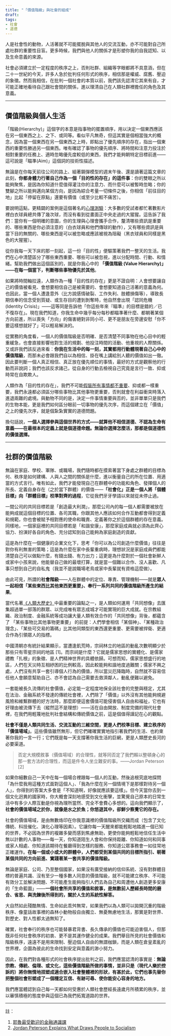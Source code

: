```yaml
---
title: "「價值階級」與社會的組成"
draft: 
tags: 
- 社會
- 道德
---
```

人是社會性的動物，人活著就不可能擺脫與其他人的交流互動，亦不可能對自己所處社群的重要性目盲。更多時候，我們與他人的關係才是形塑你我的自我認知、以及生命意義的來源。

社會必須建立於一定程度的秩序之上，否則社群、組織等字眼都將不具意涵，但在二十一世紀的今天，許多人急於批判任何形式的秩序，相信那是權威、腐舊、壓迫的象徵。然而我相信，在批判一個社會的本質以前，我們該先認清它其來有自，才可能正確地看待自己跟社會間的關係，進以理清自己在人類社群裡擔任的角色及其意義。

---

## 價值階級與個人生活

「階級(Hierarchy)」這個字的本意是指事物的擺置順序，用以決定一個東西應該在另一個東西之上、之下、或同等。看似平凡無奇，但這其實是個相當強大的概念，因為當一個東西在另一個東西之上時，即點出了優先順序的存在，指出一個東西的重要性勝過另一個東西。唯有確認了事物的優先順序、將時間和注意力投注於相對重要的任務上、適時忽略優先度較低的東西，我們才能夠朝特定目標前進——這可說是「瞄準(Aim)」這個詞的技術性描述。

無論是在你每天前往公司的路上、組著鋼彈模型的週末午後、還是讀著這篇文章的此刻，**你都身體力行著自己作為一個「目的性的存在」的這件事**：你的雙眼之所以能夠聚焦，是因為你知道什麼值得灌注你的注意力、而什麼可以被暫時忽略；你的雙腳之所以能夠邁向某個方向，是因為綜合考量一切條件之後，你相信「前往目的地」比起「停留在原點」還要有價值（或至少比較不痛苦）。

要說明這點，更精闢的案例是這個著名的[心理測驗](https://youtu.be/vJG698U2Mvo)：大多數的受試者都忙著數影片裡白衣球員總共傳了幾次球，而沒有看到從畫面正中央走過的大猩猩。這告訴了我們：當你有一個明確的意圖，你的生理與心理會攜手合作，釐清哪些資訊是重要的、哪些東西是你必須注意的（白衣球員和他們傳球的動作），又有哪些資訊是與當下目的無關的、哪些東西是可以被忽略或應該被視為阻礙（黑衣球員和同樣是黑色的大猩猩）。

從你我每一天下床的那一刻起，這一份「目的性」便驅策著我們一整天的生活。我們在心中清楚區分了哪些東西重要、哪些可以被忽視，進以分配時間、行動、和情緒。幫助我們做出這個區別的，就是你我心中的 **「價值階級 (Value Hierarchy)」——在每一個當下，判斷哪些事物優先於其他**。

如果將時間軸拉遠，人類作為一種「目的性的存在」更是不證自明：人會想要讓自己的價值被看見、會想要相信自己是被需要的、會想要知道自己活著的意義為何。也因此，當一個人遭逢意外（比方說感情破裂、工作失利、肢體損傷等），導致長期信奉的信念受到質疑、或生存目的遭到剝奪時，他自然會出現「認同危機 (Identity Crisis)」——這等同是告訴他「你這些年來『瞄準』的目標是錯的／已不復存在」。現在我們知道，你我生命中幾乎每分每秒都瞄準著什麼、都朝著某個方向前進，所以喪失「方向」的傷害絕對非同小可、更不是朋友在旁邊安慰「你不要這樣想就好了」可以輕易解決的。

從實務的角度看，一個人的價值階級是否明確、是否清楚不同事物在他心目中的輕重緩急，也會直接影響他對生活的規劃、他投注時間的活動、他重視的人際關係。又或許我們該反過來看：**你我在生活中的每一刻，其實都用行動體現著自己心中的價值階級**，而那未必會跟我們自以為相信、掛在嘴上講給別人聽的價值如出一徹。因此要判斷一個人真正相信、真正放在優先順位的事情，最好的方式是觀察他的行動而非說詞；我們也該反求諸己，從自身的行動去檢視自己究竟是言行一致、抑或時常在自欺欺人。

人類作為「目的性的存在」，我們不可能[假裝所有事情都不重要](「樂觀虛無主義」的謬誤)、抑或都一樣重要，我們永遠都必須區分哪些事物比其他事物更重要，否則就會在利益衝突時落入進退兩難的處境。與動物不同的是，決定一件事情重要與否的，並非單單只是我們的生物本能，更是我們如何區分眼前一切事物的優先次序，而這個建立在「價值」之上的優先次序，就是個紮紮實實的道德問題。

換句話說，**一個人選擇參與這個世界的方式——就算他不相信道德、不認為生命有意義——在最根本的定義上就是個道德命題。無論你選擇怎麼活，那都是個道德性的價值選擇。**

---

## 社群的價值階級

無論在家庭、學校、軍隊、或職場，我們隨時都在摸索著當下身處之群體的目標為何、秩序是如何建構、人與人之間的關係是什麼，進以衡量自己的所在位置、用適當的方式言行。唯有如此，我們才能發現自己在群體中的功能和角色、發揮個人的所長、定義自身存在（之於當下群體）的價值——**「社會化」正是一個人將「個體目標」向「群體目標」校準對齊的過程**，它從我們牙牙學語以來就從未停止過。

一間公司的共同目標若是「創造最大利潤」，那麼公司內的每一個人都需要被放在能夠成就這個目標的位置、各司其職，你跟其他人應該如何合作互動都會得到定義和規範，你也會被賦予相對應的使命和職責、定義著你之於這個群體的存在意義。同樣地，一個家庭裡的共同目標若是「和諧安康」，那麼家庭成員就必須為此齊心協力、扮演好各自的角色、充分認知到自己能夠為家庭創造的貢獻。

這是為什麼在一個健康的企業文化下，思考「你可以為公司創造什麼價值」往往是對你有利無害的策略；這是為什麼在家中長輩重病時，理想狀況是家庭成員們都能清楚自己可以做點什麼，有錢出錢、有力出力；這更是為什麼對於一個社會新鮮人或家中小孩來說，他能替自己做的最壞打算，就是當一個難以合作、沒人喜歡、凡事只想到自己的自私鬼（我並不是說職場老鳥或家中長輩就有資格這麼做）。

由此可見，所謂的**社會階級**——人在群體中的定位、專責、管理機制——就是**眾人一起相信「某些東西比其他東西更重要」、奉行一系列共同的價值階級所產生的結果**。



當代名著[《人類大歷史》](https://www.books.com.tw/products/0010774982)中最重要的論點之一，是人類如何運用「共同想像」去匯集超過單一部落的群眾、以完成唯有眾志成城才可能實現的巨大成就。在宗教組織、政治制度、金融系統等成功讓大量人類有效合作的「共同想像」背後，都蘊含了 「某些事物比其他事物更重要」 的前提：人們學會相信「某個神」、「某種政治理念」、「某些可交易的籌碼」比其他同類型的東西還更重要、更需要被捍衛、更適合作為引領眾人的指標。

中國清朝亦有統計結果顯示，當遭逢飢荒時，宗祠林立的地區的動亂次數明顯少於那些只有零星宗祠的地區 [1]。而宗祠是什麼？它就是儒家思想的實體化、是儒家禮教「扎根」的象徵、是人們精神世界的具體依歸。可想而知，儒家思想盛行的地區，人們在天災時互相紓困的比例較高，因此較能夠和諧地度過難關；儒家不興之處，人們沒有共享一套引導個人行為的價值，所以當災厄降臨時，自然就不容易信任他人會願意幫助自己、亦不會認為自己需要去救濟鄰人，動亂便難以避免。

一套能被長久流傳的社會價值，必定能一定程度地保全該社會的完整與穩定，尤其在法治、金融系統不發達的傳統社會裡，人們除了「價值」以外沒有其他能夠規避風險和維繫群體的好方法時，那麼即便這套價值可能侵害個人自由和福祉，它也有好理由被流傳下去（縱然這不是理想）——活在自由開放、制度完備的現代社會裡，在我們用輕蔑地批判社會結構和傳統價值之前，這是個值得謹記在心的觀點。



**社會不僅是人類共同生活、交流互動的三維空間，更是人們校準目標、建立秩序的「價值場域」**。這些價值雖然無形，但它們確確實實地指引著我們的生活、也約束著你我的一言一行；它們既是每一天支撐著你我生活的巨網，更是人類歷史長河的必要渠道。

>否定大規模敘事（價值場域）的合理性，就等同否定了我們賴以整頓身心的那一套方法的合理性，而這是件令人坐立難安的事。——Jordan Peterson [2]

如果你細數自己一天中在每一個場合裡跟每一個人的互動，然後追根究底地探問「為什麼我用這種方式面對這個人」、「我為什麼在另一個情境下是那樣對待另一個人」，你得到的答案大多會是「不知道啊，好像就應該要這樣」。但今天當你去到一個文化迥異的國家時，你大概會深刻地感受到文化衝擊，並驚覺自己原本的日常生活中有多少人際互動是你視為理所當然、完全不會費心多想的。這向我們顯示了，**社會的價值場域之於你，就像是水之於魚；你悠遊其中，卻鮮少察覺它的存在。**

社會的價值場域，是由無數烙印在你我意識裡的價值階級所交織而成（包含了文化傳統、科技催化、演化心理等因素）。它讓你每一天醒來都能輕鬆地踏進一個已知的世界，不必因為世界的複雜多變而感到焦慮無助，更使你能夠輕鬆地信任生活中無以計數的人事物——每一天，你知道陌生人會和你保持距離、你知道如何和同事或家人相處、你知道該期待在餐廳得到怎樣的服務、你知道公眾事務會一如往常地正確運作。**在每一個或小或大的群體中，人們都受到某個共同的目標所指引、朝著某個共同的方向前進、實踐著某一套共享的價值階級。**

無論是家庭、公司、乃至整個國家，如果沒有廣受接納的信仰系統、沒有對群體目標的普遍共識、沒有至少一種多數人同意的價值階級，就不可能建立秩序、不可能有效分工並解決問題、不可能產生能夠指引人們去為自己和周遭他人創造更多安康的「生命藍圖」——**一個社會所共享的價值和敘事，是無數前人歷經長時間的磨合、省思、與洗鍊後所得到的，關於人生的系統性解答。**

大自然如此殘酷無情、生命如此乖舛無常，如果我們以為人類可以拋開沉重的階級秩序、像童話故事裡的森林小動物般自由獨立、無憂無慮地生活，那實是對世界、對歷史、對人性都太過無知了。

確實，社會奉行的秩序也可能替暴君背書、長久傳承的價值也可能迫害個人，但那既非任何社會秩序的初衷、更不是其運作健全的成果。我們舉目所見的社會價值和階級秩序，遠遠不是用來限制、壓迫個人自由的無謂枷鎖，而是人類在倉皇紊亂的世界裡，企圖為彼此的生命找到安定與意義的渺小努力。

因此，在我們對各種形式的社會秩序提出批判之前，我們應當認清的事實是：**無論宗教、傳統、倫理、或文化，這些價值階級所做的事情，並非只是（現代人樂於控訴的）將你無情地捏塑成適合嵌入社會整體裡的形狀，有甚於此，它們也事先替你把整個社會形塑成了一個穩定互信、有跡可尋、使你能安心容身的地方。**

我們應當體認到自己每一天都如何受惠於人類社會歷經長遠歲月所積累的秩序，並以審慎積極的態度參與這個已為我們拓寬道路的世界。

---

註：

1.  [耶魯最受歡迎的金融通識課](https://www.books.com.tw/products/0010837495)
2.  [Jordan Peterson Explains What Draws People to Socialism](https://www.heritage.org/progressivism/commentary/jordan-peterson-explains-what-draws-people-socialism)